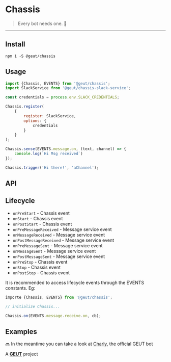 # Chassis

> Every bot needs one. :white_square_button:

___

## Install

`npm i -S @geut/chassis`

## Usage

```javascript
import {Chassis, EVENTS} from '@geut/chassis';
import SlackService from '@geut/chassis-slack-service';

const credentials = process.env.SLACK_CREDENTIALS;

Chassis.register(
    {
        register: SlackService,
        options: {
            credentials
        }
    }
);

Chassis.sense(EVENTS.message.on, (text, channel) => {
    console.log(`Hi Msg received`)
});

Chassis.trigger('Hi there!', 'aChannel');
```


## API

## Lifecycle

- `onPreStart` - Chassis event
- `onStart` - Chassis event
- `onPostStart` - Chassis event
- `onPreMessageReceived` - Message service event
- `onMessageReceived` - Message service event
- `onPostMessageReceived` - Message service event
- `onPreMessageSent` - Message service event
- `onMessageSent` - Message service event
- `onPostMessageSent` - Message service event
- `onPreStop` - Chassis event
- `onStop` - Chassis event
- `onPostStop` - Chassis event

It is recommended to access lifecycle events through the EVENTS constants. Eg:

```javascript
importe {Chassis, EVENTS} from '@geut/chassis';

// initialize Chassis...

Chassis.on(EVENTS.message.receive.on, cb);
```

## Examples

:soon: In the meantime you can take a look at [Charly](/packages/charly), the official GEUT bot


A [**GEUT**](https://geutstudio.com) project
